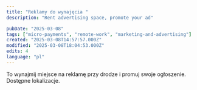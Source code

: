 ```yaml
---
title: "Reklamy do wynajęcia "
description: "Rent advertising space, promote your ad"

pubDate: "2025-03-08"
tags: ["micro-payments", "remote-work", "marketing-and-advertising"]
created: "2025-03-08T14:57:57.000Z"
modified: "2025-03-08T18:04:53.000Z"
edits: 4
language: "pl"
---
```


To wynajmij miejsce na reklamę przy drodze i promuj swoje ogłoszenie. Dostępne lokalizacje.